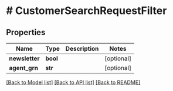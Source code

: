# # CustomerSearchRequestFilter


## Properties 


Name | Type | Description | Notes
------------ | ------------- | ------------- | -------------
**newsletter**| **bool** |   | [optional]
**agent_grn**| **str** |   | [optional]


[[Back to Model list]](../../README.md#models) [[Back to API list]](../../README.md#endpoints) [[Back to README]](../../README.md)

